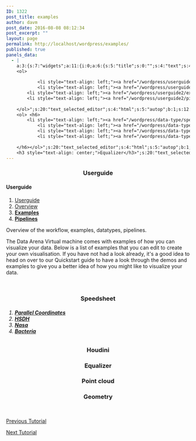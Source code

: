 ```yaml
---
ID: 1322
post_title: examples
author: davm
post_date: 2016-08-08 08:12:34
post_excerpt: ""
layout: page
permalink: http://localhost/wordpress/examples/
published: true
panels_data:
  - |
    a:3:{s:7:"widgets";a:11:{i:0;a:6:{s:5:"title";s:0:"";s:4:"text";s:46:"<h3 style="text-align: center;">Userguide</h3>";s:20:"text_selected_editor";s:4:"html";s:5:"autop";b:1;s:12:"_sow_form_id";s:13:"578723843cea2";s:11:"panels_info";a:7:{s:5:"class";s:31:"SiteOrigin_Widget_Editor_Widget";s:3:"raw";b:0;s:4:"grid";i:0;s:4:"cell";i:0;s:2:"id";i:0;s:9:"widget_id";s:36:"1ea35202-0ffb-4952-88db-1380842ca3f4";s:5:"style";a:2:{s:7:"padding";s:3:"0px";s:18:"background_display";s:4:"tile";}}}i:1;a:5:{s:8:"headline";a:6:{s:4:"text";s:0:"";s:3:"tag";s:2:"h3";s:4:"font";s:7:"default";s:5:"color";b:0;s:5:"align";s:4:"left";s:24:"so_field_container_state";s:4:"open";}s:12:"sub_headline";a:6:{s:4:"text";s:0:"";s:3:"tag";s:2:"h3";s:4:"font";s:7:"default";s:5:"color";b:0;s:5:"align";s:6:"center";s:24:"so_field_container_state";s:4:"open";}s:7:"divider";a:8:{s:5:"style";s:5:"solid";s:6:"weight";s:4:"thin";s:5:"color";b:0;s:11:"side_margin";s:4:"20px";s:16:"side_margin_unit";s:2:"px";s:10:"top_margin";s:4:"20px";s:15:"top_margin_unit";s:2:"px";s:24:"so_field_container_state";s:4:"open";}s:12:"_sow_form_id";s:13:"57871dc1b3fe7";s:11:"panels_info";a:7:{s:5:"class";s:33:"SiteOrigin_Widget_Headline_Widget";s:3:"raw";b:0;s:4:"grid";i:0;s:4:"cell";i:0;s:2:"id";i:1;s:9:"widget_id";s:36:"42c24578-cfd7-4dd5-8d52-e5b5178da0b8";s:5:"style";a:2:{s:7:"padding";s:3:"0px";s:18:"background_display";s:4:"tile";}}}i:2;a:6:{s:5:"title";s:0:"";s:4:"text";s:454:"<h4>Userguide</h4>
    <ol>
     	
            <li style="text-align: left;"><a href="/wordpress/userguide2/"> Userguide </a></li>
            <li style="text-align: left;"><a href="/wordpress/userguide2/overview/"> Overview </a></li>
     	<li style="text-align: left;"><a href="/wordpress/userguide2/examples/"><strong> Examples</strong></a></li>
     	<li style="text-align: left;"><a href="/wordpress/userguide2/pipelines/"><strong> Pipelines</strong></a></li>
           
    </ol>";s:20:"text_selected_editor";s:4:"html";s:5:"autop";b:1;s:12:"_sow_form_id";s:13:"576b4c626e8f5";s:11:"panels_info";a:7:{s:5:"class";s:31:"SiteOrigin_Widget_Editor_Widget";s:3:"raw";b:0;s:4:"grid";i:1;s:4:"cell";i:0;s:2:"id";i:2;s:9:"widget_id";s:36:"4a98973e-09c0-48a2-923d-fcbc887ca755";s:5:"style";a:1:{s:18:"background_display";s:4:"tile";}}}i:3;a:4:{s:5:"title";s:0:"";s:4:"text";s:57:"Overview of the workflow, examples, datatypes, pipelines.";s:6:"filter";b:0;s:11:"panels_info";a:7:{s:5:"class";s:14:"WP_Widget_Text";s:3:"raw";b:0;s:4:"grid";i:1;s:4:"cell";i:1;s:2:"id";i:3;s:9:"widget_id";s:36:"8458d952-2849-47ac-8244-b11bcc3949d1";s:5:"style";a:1:{s:18:"background_display";s:4:"tile";}}}i:4;a:6:{s:5:"title";s:0:"";s:4:"text";s:384:"<p>The Data Arena Virtual machine comes with examples of how you can visualize your data. Below is a list of examples that you can edit to create your own visualisation. If you have not had a look already, it's a good idea to head on over to our Quickstart guide to have a look through the demos and examples to give you a better idea of how you might like to visualize your data.</p>";s:20:"text_selected_editor";s:7:"tinymce";s:5:"autop";b:1;s:12:"_sow_form_id";s:13:"57a83cfd238b6";s:11:"panels_info";a:7:{s:5:"class";s:31:"SiteOrigin_Widget_Editor_Widget";s:3:"raw";b:0;s:4:"grid";i:1;s:4:"cell";i:1;s:2:"id";i:4;s:9:"widget_id";s:36:"67190ef7-484a-454d-b568-a9a1e949445a";s:5:"style";a:1:{s:18:"background_display";s:4:"tile";}}}i:5;a:6:{s:5:"title";s:0:"";s:4:"text";s:554:"<h3 style="text-align: center;">Speedsheet</h3>
    <ol> <h6>
     	<li style="text-align: left;"><a href="/wordpress/data-type/speedsheet/parallelcoordinates/ "><strong>Parallel Coordinates</strong></a></li>
            <li style="text-align: left;"><a href="/wordpress/data-type/speedsheet/hsdh/ "><strong>HSDH</strong></a></li>
            <li style="text-align: left;"><a href="/wordpress/data-type/nasa/ "><strong>Nasa</strong></a></li>
            <li style="text-align: left;"><a href="/wordpress/data-type/Bacteria/ "><strong>Bacteria</strong></a></li>
     	
    </h6></ol>";s:20:"text_selected_editor";s:4:"html";s:5:"autop";b:1;s:12:"_sow_form_id";s:13:"57a83dda464d9";s:11:"panels_info";a:6:{s:5:"class";s:31:"SiteOrigin_Widget_Editor_Widget";s:4:"grid";i:2;s:4:"cell";i:1;s:2:"id";i:5;s:9:"widget_id";s:36:"2cf7fdb9-b5c7-4ffc-90fe-77796441613f";s:5:"style";a:2:{s:27:"background_image_attachment";b:0;s:18:"background_display";s:4:"tile";}}}i:6;a:6:{s:5:"title";s:0:"";s:4:"text";s:44:"<h3 style="text-align: center;">Houdini</h3>";s:20:"text_selected_editor";s:4:"html";s:5:"autop";b:1;s:12:"_sow_form_id";s:13:"57a83de10e093";s:11:"panels_info";a:7:{s:5:"class";s:31:"SiteOrigin_Widget_Editor_Widget";s:3:"raw";b:0;s:4:"grid";i:2;s:4:"cell";i:1;s:2:"id";i:6;s:9:"widget_id";s:36:"22672c76-d051-4809-b999-a48c7cb7806f";s:5:"style";a:1:{s:18:"background_display";s:4:"tile";}}}i:7;a:6:{s:5:"title";s:0:"";s:4:"text";s:47:"
    <h3 style="text-align: center;">Equalizer</h3>";s:20:"text_selected_editor";s:4:"html";s:5:"autop";b:1;s:12:"_sow_form_id";s:13:"57a83df75eeee";s:11:"panels_info";a:7:{s:5:"class";s:31:"SiteOrigin_Widget_Editor_Widget";s:3:"raw";b:0;s:4:"grid";i:2;s:4:"cell";i:1;s:2:"id";i:7;s:9:"widget_id";s:36:"d540f0bb-9cc2-4e37-9753-96cdc797e565";s:5:"style";a:1:{s:18:"background_display";s:4:"tile";}}}i:8;a:6:{s:5:"title";s:0:"";s:4:"text";s:48:"<h3 style="text-align: center;">Point cloud</h3>";s:20:"text_selected_editor";s:4:"html";s:5:"autop";b:1;s:12:"_sow_form_id";s:13:"57a83df7838d2";s:11:"panels_info";a:7:{s:5:"class";s:31:"SiteOrigin_Widget_Editor_Widget";s:3:"raw";b:0;s:4:"grid";i:2;s:4:"cell";i:2;s:2:"id";i:8;s:9:"widget_id";s:36:"053ab3f3-5f9f-4f9d-a0f5-ff36071409d9";s:5:"style";a:1:{s:18:"background_display";s:4:"tile";}}}i:9;a:6:{s:5:"title";s:0:"";s:4:"text";s:45:"<h3 style="text-align: center;">Geometry</h3>";s:20:"text_selected_editor";s:4:"html";s:5:"autop";b:1;s:12:"_sow_form_id";s:13:"57a83e38290af";s:11:"panels_info";a:7:{s:5:"class";s:31:"SiteOrigin_Widget_Editor_Widget";s:3:"raw";b:0;s:4:"grid";i:2;s:4:"cell";i:2;s:2:"id";i:9;s:9:"widget_id";s:36:"93dacf58-f4bc-4aed-982c-94e868aa2bda";s:5:"style";a:1:{s:18:"background_display";s:4:"tile";}}}i:10;a:14:{s:8:"features";a:3:{i:0;a:9:{s:15:"container_color";b:0;s:4:"icon";s:31:"fontawesome-arrow-circle-o-left";s:10:"icon_color";s:7:"#3d3d3d";s:10:"icon_image";i:0;s:15:"icon_image_size";s:4:"full";s:5:"title";s:0:"";s:4:"text";s:0:"";s:9:"more_text";s:17:"Previous Tutorial";s:8:"more_url";s:30:"/wordpress/tutorials/load-box/";}i:1;a:9:{s:15:"container_color";s:7:"#404040";s:4:"icon";s:0:"";s:10:"icon_color";s:7:"#FFFFFF";s:10:"icon_image";i:0;s:15:"icon_image_size";s:4:"full";s:5:"title";s:0:"";s:4:"text";s:0:"";s:9:"more_text";s:0:"";s:8:"more_url";s:0:"";}i:2;a:9:{s:15:"container_color";s:7:"#e8e8e8";s:4:"icon";s:32:"fontawesome-arrow-circle-o-right";s:10:"icon_color";s:7:"#3d3d3d";s:10:"icon_image";i:0;s:15:"icon_image_size";s:4:"full";s:5:"title";s:0:"";s:4:"text";s:0:"";s:9:"more_text";s:13:"Next Tutorial";s:8:"more_url";s:45:"/wordpress/tutorials/building-the-scenegraph/";}}s:5:"fonts";a:4:{s:13:"title_options";a:5:{s:4:"font";s:7:"default";s:4:"size";b:0;s:9:"size_unit";s:2:"px";s:5:"color";b:0;s:24:"so_field_container_state";s:6:"closed";}s:12:"text_options";a:5:{s:4:"font";s:7:"default";s:4:"size";b:0;s:9:"size_unit";s:2:"px";s:5:"color";b:0;s:24:"so_field_container_state";s:6:"closed";}s:17:"more_text_options";a:5:{s:4:"font";s:7:"default";s:4:"size";b:0;s:9:"size_unit";s:2:"px";s:5:"color";b:0;s:24:"so_field_container_state";s:6:"closed";}s:24:"so_field_container_state";s:6:"closed";}s:15:"container_shape";s:0:"";s:14:"container_size";s:4:"84px";s:19:"container_size_unit";s:2:"px";s:9:"icon_size";s:4:"24px";s:14:"icon_size_unit";s:2:"px";s:7:"per_row";i:3;s:10:"responsive";b:1;s:12:"_sow_form_id";s:13:"57873dc4344d9";s:10:"title_link";b:0;s:9:"icon_link";b:0;s:10:"new_window";b:0;s:11:"panels_info";a:7:{s:5:"class";s:33:"SiteOrigin_Widget_Features_Widget";s:3:"raw";b:0;s:4:"grid";i:3;s:4:"cell";i:0;s:2:"id";i:10;s:9:"widget_id";s:36:"9cfce0d0-9f38-47ab-930d-0f36248ba8e9";s:5:"style";a:1:{s:18:"background_display";s:4:"tile";}}}}s:5:"grids";a:4:{i:0;a:2:{s:5:"cells";i:1;s:5:"style";a:3:{s:7:"padding";s:3:"0px";s:5:"align";s:0:"";s:14:"column_padding";s:0:"";}}i:1;a:2:{s:5:"cells";i:3;s:5:"style";a:4:{s:7:"padding";s:4:"10px";s:5:"align";s:0:"";s:11:"row_stretch";s:4:"full";s:14:"column_padding";s:0:"";}}i:2;a:2:{s:5:"cells";i:4;s:5:"style";a:4:{s:7:"padding";s:4:"20px";s:5:"align";s:0:"";s:11:"row_stretch";s:4:"full";s:14:"column_padding";s:0:"";}}i:3;a:2:{s:5:"cells";i:1;s:5:"style";a:0:{}}}s:10:"grid_cells";a:9:{i:0;a:2:{s:4:"grid";i:0;s:6:"weight";i:1;}i:1;a:2:{s:4:"grid";i:1;s:6:"weight";d:0.227000000000000035083047578154946677386760711669921875;}i:2;a:2:{s:4:"grid";i:1;s:6:"weight";d:0.6910000000000000586197757002082653343677520751953125;}i:3;a:2:{s:4:"grid";i:1;s:6:"weight";d:0.082000000000000017319479184152442030608654022216796875;}i:4;a:2:{s:4:"grid";i:2;s:6:"weight";d:0.2283889980353606963259238682439900003373622894287109375;}i:5;a:2:{s:4:"grid";i:2;s:6:"weight";d:0.34184675834971101071602106458158232271671295166015625;}i:6;a:2:{s:4:"grid";i:2;s:6:"weight";d:0.35019646365422107958664810212212614715099334716796875;}i:7;a:2:{s:4:"grid";i:2;s:6:"weight";d:0.079567779960707241126982580681215040385723114013671875;}i:8;a:2:{s:4:"grid";i:3;s:6:"weight";i:1;}}}
---
```

<h3 style="text-align: center;">Userguide</h3>
<h4>Userguide</h4>
<ol>
<li style="text-align: left;"><a href="/wordpress/userguide2/"> Userguide </a></li>
<li style="text-align: left;"><a href="/wordpress/userguide2/overview/"> Overview </a></li>
<li style="text-align: left;"><a href="/wordpress/userguide2/examples/"><strong> Examples</strong></a></li>
<li style="text-align: left;"><a href="/wordpress/userguide2/pipelines/"><strong> Pipelines</strong></a></li>
</ol>
Overview of the workflow, examples, datatypes, pipelines.
<p>The Data Arena Virtual machine comes with examples of how you can visualize your data. Below is a list of examples that you can edit to create your own visualisation. If you have not had a look already, it's a good idea to head on over to our Quickstart guide to have a look through the demos and examples to give you a better idea of how you might like to visualize your data.</p>
&nbsp;&nbsp;
<h3 style="text-align: center;">Speedsheet</h3>
<ol>
<h6>
<li style="text-align: left;"><a href="/wordpress/data-type/speedsheet/parallelcoordinates/ "><strong>Parallel Coordinates</strong></a></li>
<li style="text-align: left;"><a href="/wordpress/data-type/speedsheet/hsdh/ "><strong>HSDH</strong></a></li>
<li style="text-align: left;"><a href="/wordpress/data-type/nasa/ "><strong>Nasa</strong></a></li>
<li style="text-align: left;"><a href="/wordpress/data-type/Bacteria/ "><strong>Bacteria</strong></a></li>
</h6>
</ol>
<h3 style="text-align: center;">Houdini</h3>
<h3 style="text-align: center;">Equalizer</h3>
<h3 style="text-align: center;">Point cloud</h3>
<h3 style="text-align: center;">Geometry</h3>
&nbsp;
<span class="sow-icon-fontawesome" data-sow-icon="" style="font-size: 24px; color: #3d3d3d"></span>			
<p class="sow-more-text">
<a href="/wordpress/tutorials/load-box/">						Previous Tutorial						</a>					</p>
<span class="sow-icon-fontawesome" data-sow-icon="" style="font-size: 24px; color: #3d3d3d"></span>			
<p class="sow-more-text">
<a href="/wordpress/tutorials/building-the-scenegraph/">						Next Tutorial						</a>					</p>